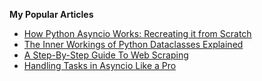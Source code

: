**My Popular Articles**

- [How Python Asyncio Works: Recreating it from Scratch](https://jacobpadilla.com/articles/recreating-asyncio)
- [The Inner Workings of Python Dataclasses Explained](https://jacobpadilla.com/articles/python-dataclass-internals)
- [A Step-By-Step Guide To Web Scraping](https://jacobpadilla.com/articles/A-Guide-To-Web-Scraping)
- [Handling Tasks in Asyncio Like a Pro](https://jacobpadilla.com/articles/handling-asyncio-tasks)
